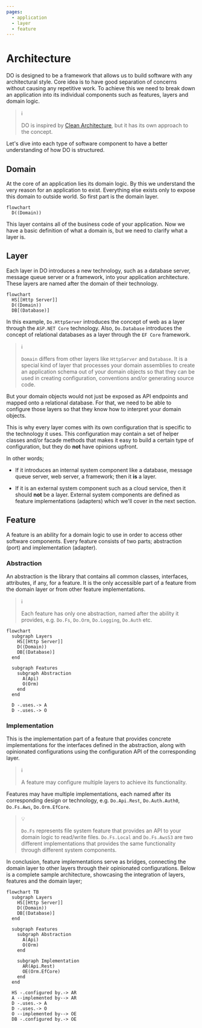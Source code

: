 ```yaml
---
pages:
  - application
  - layer
  - feature
---
```


# Architecture

DO is designed to be a framework that allows us to build software with any
architectural style. Core idea is to have good separation of concerns without
causing any repetitive work. To achieve this we need to break down an
application into its individual components such as features, layers and domain
logic.

> :information_source:
>
> DO is inspired by [Clean Architecture][], but it has its own approach to the
> concept.

Let's dive into each type of software component to have a better understanding
of how DO is structured.

## Domain

At the core of an application lies its domain logic. By this we understand the
very reason for an application to exist. Everything else exists only to expose
this domain to outside world. So first part is the domain layer.

```mermaid
flowchart
  D((Domain))
```

This layer contains all of the business code of your application. Now we have a
basic definition of what a domain is, but we need to clarify what a layer is.

## Layer

Each layer in DO introduces a new technology, such as a database server,
message queue server or a framework, into your application architecture. These
layers are named after the domain of their technology.

```mermaid
flowchart
  HS[[Http Server]]
  D((Domain))
  DB[(Database)]
```

In this example, `Do.HttpServer` introduces the concept of web as a layer
through the `ASP.NET Core` technology. Also, `Do.Database` introduces the
concept of relational databases as a layer through the `EF Core` framework.

> :information_source:
>
> `Domain` differs from other layers like `HttpServer` and `Database`. It is a
> special kind of layer that processes your domain assemblies to create an
> application schema out of your domain objects so that they can be used in
> creating configuration, conventions and/or generating source code.

But your domain objects would not just be exposed as API endpoints and mapped
onto a relational database. For that, we need to be able to configure those
layers so that they know how to interpret your domain objects.

This is why every layer comes with its own configuration that is specific to
the technology it uses. This configuration may contain a set of helper classes
and/or facade methods that makes it easy to build a certain type of
configuration, but they do __not__ have opinions upfront.

In other words;

- If it introduces an internal system component like a database, message queue
  server, web server, a framework; then it __is__ a layer.

- If it is an external system component such as a cloud service, then it should
  __not__ be a layer. External system components are defined as feature
  implementations (adapters) which we'll cover in the next section.

## Feature

A feature is an ability for a domain logic to use in order to access other
software components. Every feature consists of two parts; abstraction (port)
and implementation (adapter).

### Abstraction

An abstraction is the library that contains all common classes, interfaces,
attributes, if any, for a feature. It is the only accessible part of a feature
from the domain layer or from other feature implementations.

> :information_source:
>
> Each feature has only one abstraction, named after the ability it provides,
> e.g. `Do.Fs`, `Do.Orm`, `Do.Logging`, `Do.Auth` etc.

```mermaid
flowchart
  subgraph Layers
    HS[[Http Server]]
    D((Domain))
    DB[(Database)]
  end

  subgraph Features
    subgraph Abstraction
      A(Api)
      O(Orm)
    end
  end

  D -.uses.-> A
  D -.uses.-> O
```

### Implementation

This is the implementation part of a feature that provides concrete
implementations for the interfaces defined in the abstraction, along with
opinionated configurations using the configuration API of the corresponding
layer.

> :information_source:
>
> A feature may configure multiple layers to achieve its functionality.

Features may have multiple implementations, each named after its corresponding
design or technology, e.g. `Do.Api.Rest`, `Do.Auth.Auth0`, `Do.Fs.Aws`,
`Do.Orm.EfCore`.

> :bulb:
>
> `Do.Fs` represents file system feature that provides an API to your domain
> logic to read/write files. `Do.Fs.Local` and `Do.Fs.AwsS3` are two different
> implementations that provides the same functionality through different system
> components.

In conclusion, feature implementations serve as bridges, connecting the domain
layer to other layers through their opinionated configurations. Below is a
complete sample architecture, showcasing the integration of layers, features
and the domain layer;

```mermaid
flowchart TB
  subgraph Layers
    HS[[Http Server]]
    D((Domain))
    DB[(Database)]
  end

  subgraph Features
    subgraph Abstraction
      A(Api)
      O(Orm)
    end

    subgraph Implementation
      AR(Api.Rest)
      OE(Orm.EfCore)
    end
  end

  HS -.configured by.-> AR
  A --implemented by--> AR
  D -.uses.-> A
  D -.uses.-> O
  O --implemented by--> OE
  DB -.configured by.-> OE
```

[Clean Architecture]:https://learn.microsoft.com/en-us/dotnet/architecture/modern-web-apps-azure/common-web-application-architectures#clean-architecture
